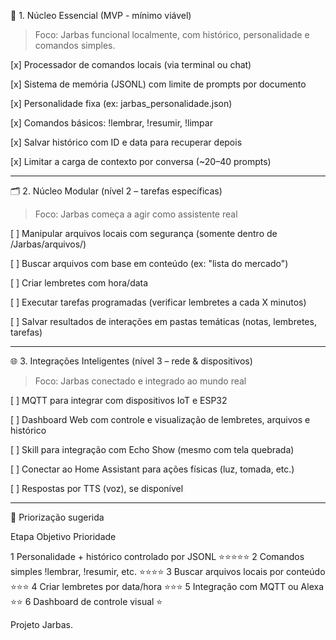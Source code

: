 🧠 1. Núcleo Essencial (MVP - mínimo viável)

> Foco: Jarbas funcional localmente, com histórico, personalidade e comandos simples.



[x] Processador de comandos locais (via terminal ou chat)

[x] Sistema de memória (JSONL) com limite de prompts por documento

[x] Personalidade fixa (ex: jarbas_personalidade.json)

[x] Comandos básicos: !lembrar, !resumir, !limpar

[x] Salvar histórico com ID e data para recuperar depois

[x] Limitar a carga de contexto por conversa (~20–40 prompts)



---

🗂️ 2. Núcleo Modular (nível 2 – tarefas específicas)

> Foco: Jarbas começa a agir como assistente real



[ ] Manipular arquivos locais com segurança
(somente dentro de /Jarbas/arquivos/)

[ ] Buscar arquivos com base em conteúdo (ex: "lista do mercado")

[ ] Criar lembretes com hora/data

[ ] Executar tarefas programadas (verificar lembretes a cada X minutos)

[ ] Salvar resultados de interações em pastas temáticas (notas, lembretes, tarefas)



---

🌐 3. Integrações Inteligentes (nível 3 – rede & dispositivos)

> Foco: Jarbas conectado e integrado ao mundo real



[ ] MQTT para integrar com dispositivos IoT e ESP32

[ ] Dashboard Web com controle e visualização de lembretes, arquivos e histórico

[ ] Skill para integração com Echo Show (mesmo com tela quebrada)

[ ] Conectar ao Home Assistant para ações físicas (luz, tomada, etc.)

[ ] Respostas por TTS (voz), se disponível



---

🧩 Priorização sugerida

Etapa	Objetivo	Prioridade

1	Personalidade + histórico controlado por JSONL	⭐️⭐️⭐️⭐️⭐️
2	Comandos simples !lembrar, !resumir, etc.	⭐️⭐️⭐️⭐️
3	Buscar arquivos locais por conteúdo	⭐️⭐️⭐️
4	Criar lembretes por data/hora	⭐️⭐️⭐️
5	Integração com MQTT ou Alexa	⭐️⭐️
6	Dashboard de controle visual	⭐️

Projeto Jarbas.
